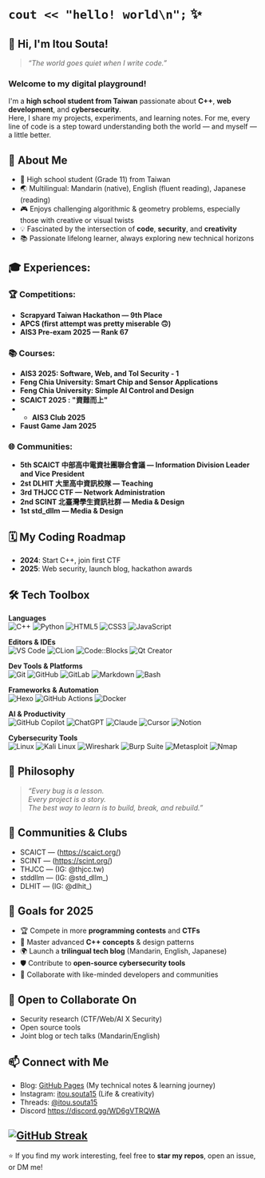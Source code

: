 # `cout << "hello! world\n";` ✨
## 👋 Hi, I'm Itou Souta!
> *“The world goes quiet when I write code.”*  

### Welcome to my digital playground!  
I'm a **high school student from Taiwan** passionate about **C++**, **web development**, and **cybersecurity**.  
Here, I share my projects, experiments, and learning notes. For me, every line of code is a step toward understanding both the world — and myself — a little better.  


## 🌟 About Me
- 🏫 High school student (Grade 11) from Taiwan  
- 🌏 Multilingual: Mandarin (native), English (fluent reading), Japanese (reading)  
- 🎮 Enjoys challenging algorithmic & geometry problems, especially those with creative or visual twists  
- 💡 Fascinated by the intersection of **code**, **security**, and **creativity**  
- 📚 Passionate lifelong learner, always exploring new technical horizons  



## 🎓 Experiences:

### 🏆 Competitions:
- **Scrapyard Taiwan Hackathon — 9th Place**
- **APCS (first attempt was pretty miserable 🙃)**
- **AIS3 Pre-exam 2025 — Rank 67**

### 📚 Courses:
- **AIS3 2025: Software, Web, and ToI Security - 1**
- **Feng Chia University: Smart Chip and Sensor Applications**
- **Feng Chia University: Simple AI Control and Design**
- **SCAICT 2025 : "資難而上"**
- - **AIS3 Club 2025**
- **Faust Game Jam 2025**

### 🌐 Communities:
- **5th SCAICT 中部高中電資社團聯合會議 — Information Division Leader and Vice President**
- **2st DLHIT 大里高中資訊校隊 — Teaching**
- **3rd THJCC CTF — Network Administration**
- **2nd SCINT 北臺灣學生資訊社群 — Media & Design**
- **1st std_dllm — Media & Design**

## 🗓️ My Coding Roadmap
- **2024**: Start C++, join first CTF
- **2025**: Web security, launch blog, hackathon awards

## 🛠 Tech Toolbox

**Languages**  
![C++](https://img.shields.io/badge/C++-00599C?style=flat&logo=c%2B%2B&logoColor=white)
![Python](https://img.shields.io/badge/Python-3776AB?style=flat&logo=python&logoColor=white)
![HTML5](https://img.shields.io/badge/HTML5-E34F26?style=flat&logo=html5&logoColor=white)
![CSS3](https://img.shields.io/badge/CSS3-1572B6?style=flat&logo=css3&logoColor=white)
![JavaScript](https://img.shields.io/badge/JavaScript-F7DF1E?style=flat&logo=javascript&logoColor=black)

**Editors & IDEs**  
![VS Code](https://img.shields.io/badge/VS%20Code-007ACC?style=flat&logo=visualstudiocode&logoColor=white)
![CLion](https://img.shields.io/badge/CLion-000000?style=flat&logo=clion&logoColor=white)
![Code::Blocks](https://img.shields.io/badge/Code::Blocks-000000?style=flat&logo=codeblocks&logoColor=white)
![Qt Creator](https://img.shields.io/badge/Qt%20Creator-41CD52?style=flat&logo=qt&logoColor=white)

**Dev Tools & Platforms**  
![Git](https://img.shields.io/badge/Git-F05032?style=flat&logo=git&logoColor=white)
![GitHub](https://img.shields.io/badge/GitHub-181717?style=flat&logo=github&logoColor=white)
![GitLab](https://img.shields.io/badge/GitLab-FC6D26?style=flat&logo=gitlab&logoColor=white)
![Markdown](https://img.shields.io/badge/Markdown-000000?style=flat&logo=markdown&logoColor=white)
![Bash](https://img.shields.io/badge/Bash-4EAA25?style=flat&logo=gnubash&logoColor=white)

**Frameworks & Automation**  
![Hexo](https://img.shields.io/badge/Hexo-0E83CD?style=flat&logo=hexo&logoColor=white)
![GitHub Actions](https://img.shields.io/badge/GitHub%20Actions-2088FF?style=flat&logo=githubactions&logoColor=white)
![Docker](https://img.shields.io/badge/Docker-2496ED?style=flat&logo=docker&logoColor=white)

**AI & Productivity**  
![GitHub Copilot](https://img.shields.io/badge/GitHub%20Copilot-181717?style=flat&logo=githubcopilot&logoColor=white)
![ChatGPT](https://img.shields.io/badge/ChatGPT-10A37F?style=flat&logo=openai&logoColor=white)
![Claude](https://img.shields.io/badge/Claude-FFD700?style=flat)
![Cursor](https://img.shields.io/badge/Cursor-000000?style=flat)
![Notion](https://img.shields.io/badge/Notion-000000?style=flat&logo=notion&logoColor=white)

**Cybersecurity Tools**  
![Linux](https://img.shields.io/badge/Linux-FCC624?style=flat&logo=linux&logoColor=black)
![Kali Linux](https://img.shields.io/badge/Kali%20Linux-557C94?style=flat&logo=kalilinux&logoColor=white)
![Wireshark](https://img.shields.io/badge/Wireshark-1679A7?style=flat&logo=wireshark&logoColor=white)
![Burp Suite](https://img.shields.io/badge/Burp%20Suite-FF7139?style=flat&logo=burpsuite&logoColor=white)
![Metasploit](https://img.shields.io/badge/Metasploit-1C3552?style=flat&logo=metasploit&logoColor=white)
![Nmap](https://img.shields.io/badge/Nmap-4682B4?style=flat)

## 💬 Philosophy
> *“Every bug is a lesson.  
> Every project is a story.  
> The best way to learn is to build, break, and rebuild.”*

## 🤝 Communities & Clubs
- SCAICT — (https://scaict.org/)
- SCINT — (https://scint.org/)
- THJCC — (IG: @thjcc.tw)
- stddllm — (IG: @std_dllm_)
- DLHIT — (IG: @dlhit_)

## 🎯 Goals for 2025
- 🏆 Compete in more **programming contests** and **CTFs**  
- 📖 Master advanced **C++ concepts** & design patterns  
- 🌍 Launch a **trilingual tech blog** (Mandarin, English, Japanese)  
- 🛡️ Contribute to **open-source cybersecurity tools**  
- 🤝 Collaborate with like-minded developers and communities  

## 🤗 Open to Collaborate On
- Security research (CTF/Web/AI X Security)
- Open source tools
- Joint blog or tech talks (Mandarin/English)

## 📫 Connect with Me
- Blog: [GitHub Pages](https://itousouta15.tw) (My technical notes & learning journey)  
- Instagram: [itou.souta15](https://www.instagram.com/itou.souta15) (Life & creativity)  
- Threads: [@itou.souta15](https://www.threads.net/@itou.souta15)  
- Discord https://discord.gg/WD6gVTRQWA


[![GitHub Streak](https://streak-stats.demolab.com?user=itousouta15&theme=tokyonight-duo&locale=zh_Hant&date_format=%5BY.%5Dn.j)](https://git.io/streak-stats)
---
⭐ If you find my work interesting, feel free to **star my repos**, open an issue, or DM me!

